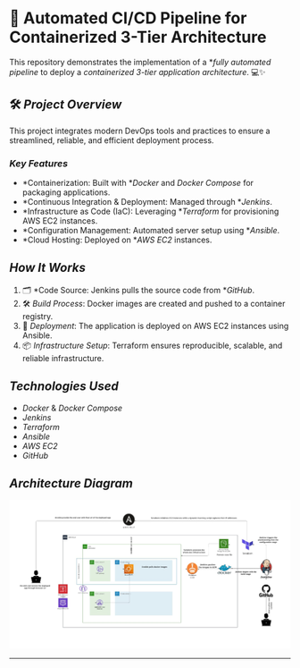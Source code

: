 # 🚀 Automated CI/CD Pipeline for Containerized 3-Tier Architecture  

This repository demonstrates the implementation of a **fully automated pipeline* to deploy a *containerized 3-tier application architecture*. 💻✨  

## 🛠 *Project Overview*  
This project integrates modern DevOps tools and practices to ensure a streamlined, reliable, and efficient deployment process.  

### *Key Features*  
- *Containerization: Built with **Docker* and *Docker Compose* for packaging applications.  
- *Continuous Integration & Deployment: Managed through **Jenkins*.  
- *Infrastructure as Code (IaC): Leveraging **Terraform* for provisioning AWS EC2 instances.  
- *Configuration Management: Automated server setup using **Ansible*.  
- *Cloud Hosting: Deployed on **AWS EC2* instances.  



##  *How It Works*  
1. 🗂️ *Code Source: Jenkins pulls the source code from **GitHub*.  
2. 🛠️ *Build Process*: Docker images are created and pushed to a container registry.  
3. 🚀 *Deployment*: The application is deployed on AWS EC2 instances using Ansible.  
4. 📦 *Infrastructure Setup*: Terraform ensures reproducible, scalable, and reliable infrastructure.  



##  *Technologies Used*  
- *Docker* & *Docker Compose*  
- *Jenkins*  
- *Terraform*  
- *Ansible*  
- *AWS EC2*  
- *GitHub*  



##  *Architecture Diagram*  
![Architecture Diagram](architecture-diagaram.jpeg)  

---

